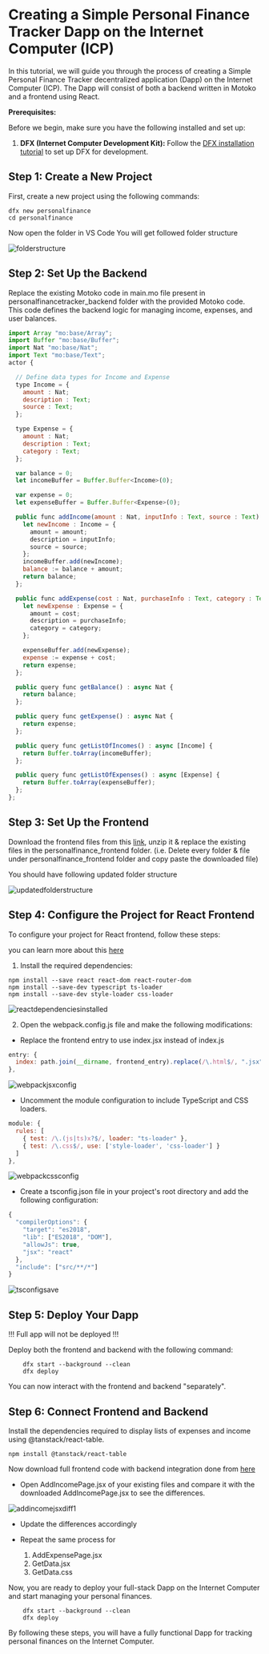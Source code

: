 # Creating a Simple Personal Finance Tracker Dapp on the Internet Computer (ICP)

In this tutorial, we will guide you through the process of creating a Simple Personal Finance Tracker decentralized application (Dapp) on the Internet Computer (ICP). The Dapp will consist of both a backend written in Motoko and a frontend using React.

**Prerequisites:**

Before we begin, make sure you have the following installed and set up:

1. **DFX (Internet Computer Development Kit):** Follow the [DFX installation tutorial](https://docs.google.com/document/d/1wGVVqlXZE8rzlLQOl4P4CkUP9dCVqIGc8iLTBthwinc/edit?usp=sharing) to set up DFX for development.

## Step 1: Create a New Project

First, create a new project using the following commands:

```shell
dfx new personalfinance
cd personalfinance
```

Now open the folder in VS Code
You will get followed folder structure

![folderstructure](folderstructure.JPG)

## Step 2: Set Up the Backend

Replace the existing Motoko code in main.mo file present in personalfinancetracker_backend folder with the provided Motoko code. This code defines the backend logic for managing income, expenses, and user balances.

```javascript
import Array "mo:base/Array";
import Buffer "mo:base/Buffer";
import Nat "mo:base/Nat";
import Text "mo:base/Text";
actor {

  // Define data types for Income and Expense
  type Income = {
    amount : Nat;
    description : Text;
    source : Text;
  };

  type Expense = {
    amount : Nat;
    description : Text;
    category : Text;
  };

  var balance = 0;
  let incomeBuffer = Buffer.Buffer<Income>(0);

  var expense = 0;
  let expenseBuffer = Buffer.Buffer<Expense>(0);

  public func addIncome(amount : Nat, inputInfo : Text, source : Text) : async Nat {
    let newIncome : Income = {
      amount = amount;
      description = inputInfo;
      source = source;
    };
    incomeBuffer.add(newIncome);
    balance := balance + amount;
    return balance;
  };

  public func addExpense(cost : Nat, purchaseInfo : Text, category : Text) : async Nat {
    let newExpense : Expense = {
      amount = cost;
      description = purchaseInfo;
      category = category;
    };

    expenseBuffer.add(newExpense);
    expense := expense + cost;
    return expense;
  };

  public query func getBalance() : async Nat {
    return balance;
  };

  public query func getExpense() : async Nat {
    return expense;
  };

  public query func getListOfIncomes() : async [Income] {
    return Buffer.toArray(incomeBuffer);
  };

  public query func getListOfExpenses() : async [Expense] {
    return Buffer.toArray(expenseBuffer);
  };
};

```

## Step 3: Set Up the Frontend

Download the frontend files from this [link](https://drive.google.com/file/d/1Ny3-04Iuj_QKEjZoK_f1EZOeki47K-K7/view?usp=sharing), unzip it & replace the existing files in the personalfinance_frontend folder. (i.e. Delete every folder & file under personalfinance_frontend folder and copy paste the downloaded file)

You should have following updated folder structure

![updatedfolderstructure](updatedfolderstructure.JPG)

## Step 4: Configure the Project for React Frontend

To configure your project for React frontend, follow these steps:

you can learn more about this [here](https://internetcomputer.org/docs/current/developer-docs/frontend/custom-frontend)

1. Install the required dependencies:

```shell
npm install --save react react-dom react-router-dom
npm install --save-dev typescript ts-loader
npm install --save-dev style-loader css-loader
```

![reactdependenciesinstalled](reactdependenciesinstalled.JPG)

2.  Open the webpack.config.js file and make the following modifications:

- Replace the frontend entry to use index.jsx instead of index.js

```javascript
entry: {
  index: path.join(__dirname, frontend_entry).replace(/\.html$/, ".jsx"),
},
```

![webpackjsxconfig](webpackjsxconfig.JPG)

- Uncomment the module configuration to include TypeScript and CSS loaders.

```javascript
module: {
  rules: [
    { test: /\.(js|ts)x?$/, loader: "ts-loader" },
    { test: /\.css$/, use: ['style-loader', 'css-loader'] }
  ]
},
```

![webpackcssconfig](webpackcssconfig.JPG)

- Create a tsconfig.json file in your project's root directory and add the following configuration:

```javascript
{
  "compilerOptions": {
    "target": "es2018",
    "lib": ["ES2018", "DOM"],
    "allowJs": true,
    "jsx": "react"
  },
  "include": ["src/**/*"]
}
```

![tsconfigsave](tsconfigsave.jpg)

## Step 5: Deploy Your Dapp

!!! Full app will not be deployed !!!

Deploy both the frontend and backend with the following command:

```shell
    dfx start --background --clean
    dfx deploy
```

You can now interact with the frontend and backend "separately".

## Step 6: Connect Frontend and Backend

Install the dependencies required to display lists of expenses and income using @tanstack/react-table.

```shell
npm install @tanstack/react-table
```

Now download full frontend code with backend integration done from [here](http://sirilux.in/wp-content/uploads/2023/10/download2.zip)

- Open AddIncomePage.jsx of your existing files and compare it with the downloaded AddIncomePage.jsx to see the differences.

![addincomejsxdiff1](addincomejsxdiff1.jpg)

- Update the differences accordingly
- Repeat the same process for

  1. AddExpensePage.jsx
  2. GetData.jsx
  3. GetData.css

Now, you are ready to deploy your full-stack Dapp on the Internet Computer and start managing your personal finances.

```shell
    dfx start --background --clean
    dfx deploy
```

By following these steps, you will have a fully functional Dapp for tracking personal finances on the Internet Computer.
